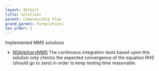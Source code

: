 ```yaml
---
layout: default
title: Solutions
parent: Compressible Flow
grand_parent: Formulations
nav_order: 3
---
```


Implemented MMS solutions
- [NSArbitraryMMS]({{site.url}}{{site.baseurl}}/content/formulations/compressibleFlow/solutions/NSArbitraryMMS.nb) The continuous integration tests based upon this solution only checks the expected convergence of the equation RHS (should go to zero) in order to keep testing time reasonable. 
